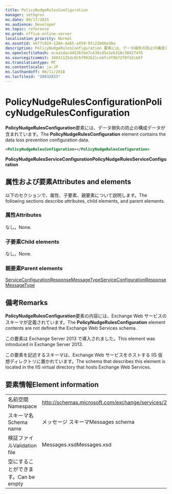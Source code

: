 ```yaml
---
title: PolicyNudgeRulesConfiguration
manager: sethgros
ms.date: 09/17/2015
ms.audience: Developer
ms.topic: reference
ms.prod: office-online-server
localization_priority: Normal
ms.assetid: e6f7c824-1284-4a65-a459-9fc22b66e30a
description: PolicyNudgeRulesConfiguration 要素には、データ損失の防止の構成データが含まれています。
ms.openlocfilehash: ecea1dac44526fee7c439cd5e1eb318c38d274f6
ms.sourcegitcommit: 34041125dc8c5f993b21cebfc4f8b72f0fd2cb6f
ms.translationtype: MT
ms.contentlocale: ja-JP
ms.lasthandoff: 06/11/2018
ms.locfileid: "19832833"
---
```

# <a name="policynudgerulesconfiguration"></a><span data-ttu-id="478ef-103">PolicyNudgeRulesConfiguration</span><span class="sxs-lookup"><span data-stu-id="478ef-103">PolicyNudgeRulesConfiguration</span></span>

<span data-ttu-id="478ef-104">**PolicyNudgeRulesConfiguration**要素には、データ損失の防止の構成データが含まれています。</span><span class="sxs-lookup"><span data-stu-id="478ef-104">The **PolicyNudgeRulesConfiguration** element contains the data loss prevention configuration data.</span></span> 
  
```XML
<PolicyNudgeRulesConfiguration></PolicyNudgeRulesConfiguration>
```

 <span data-ttu-id="478ef-105">**PolicyNudgeRulesServiceConfiguration**</span><span class="sxs-lookup"><span data-stu-id="478ef-105">**PolicyNudgeRulesServiceConfiguration**</span></span>
## <a name="attributes-and-elements"></a><span data-ttu-id="478ef-106">属性および要素</span><span class="sxs-lookup"><span data-stu-id="478ef-106">Attributes and elements</span></span>

<span data-ttu-id="478ef-107">以下のセクションで、属性、子要素、親要素について説明します。</span><span class="sxs-lookup"><span data-stu-id="478ef-107">The following sections describe attributes, child elements, and parent elements.</span></span>
  
### <a name="attributes"></a><span data-ttu-id="478ef-108">属性</span><span class="sxs-lookup"><span data-stu-id="478ef-108">Attributes</span></span>

<span data-ttu-id="478ef-109">なし。</span><span class="sxs-lookup"><span data-stu-id="478ef-109">None.</span></span>
  
### <a name="child-elements"></a><span data-ttu-id="478ef-110">子要素</span><span class="sxs-lookup"><span data-stu-id="478ef-110">Child elements</span></span>

<span data-ttu-id="478ef-111">なし。</span><span class="sxs-lookup"><span data-stu-id="478ef-111">None.</span></span>
  
### <a name="parent-elements"></a><span data-ttu-id="478ef-112">親要素</span><span class="sxs-lookup"><span data-stu-id="478ef-112">Parent elements</span></span>

[<span data-ttu-id="478ef-113">ServiceConfigurationResponseMessageType</span><span class="sxs-lookup"><span data-stu-id="478ef-113">ServiceConfigurationResponseMessageType</span></span>](serviceconfigurationresponsemessagetype.md)
  
## <a name="remarks"></a><span data-ttu-id="478ef-114">備考</span><span class="sxs-lookup"><span data-stu-id="478ef-114">Remarks</span></span>

<span data-ttu-id="478ef-115">**PolicyNudgeRulesConfiguration**要素の内容には、Exchange Web サービスのスキーマが定義されています。</span><span class="sxs-lookup"><span data-stu-id="478ef-115">The **PolicyNudgeRulesConfiguration** element contents are not defined the Exchange Web Services schema.</span></span> 
  
<span data-ttu-id="478ef-116">この要素は Exchange Server 2013 で導入されました。</span><span class="sxs-lookup"><span data-stu-id="478ef-116">This element was introduced in Exchange Server 2013.</span></span>
  
<span data-ttu-id="478ef-117">この要素を記述するスキーマは、Exchange Web サービスをホストする IIS 仮想ディレクトリに置かれています。</span><span class="sxs-lookup"><span data-stu-id="478ef-117">The schema that describes this element is located in the IIS virtual directory that hosts Exchange Web Services.</span></span>
  
## <a name="element-information"></a><span data-ttu-id="478ef-118">要素情報</span><span class="sxs-lookup"><span data-stu-id="478ef-118">Element information</span></span>

|||
|:-----|:-----|
|<span data-ttu-id="478ef-119">名前空間</span><span class="sxs-lookup"><span data-stu-id="478ef-119">Namespace</span></span>  <br/> |http://schemas.microsoft.com/exchange/services/2006/messages  <br/> |
|<span data-ttu-id="478ef-120">スキーマ名</span><span class="sxs-lookup"><span data-stu-id="478ef-120">Schema name</span></span>  <br/> |<span data-ttu-id="478ef-121">メッセージ スキーマ</span><span class="sxs-lookup"><span data-stu-id="478ef-121">Messages schema</span></span>  <br/> |
|<span data-ttu-id="478ef-122">検証ファイル</span><span class="sxs-lookup"><span data-stu-id="478ef-122">Validation file</span></span>  <br/> |<span data-ttu-id="478ef-123">Messages.xsd</span><span class="sxs-lookup"><span data-stu-id="478ef-123">Messages.xsd</span></span>  <br/> |
|<span data-ttu-id="478ef-124">空にすることができます。</span><span class="sxs-lookup"><span data-stu-id="478ef-124">Can be empty</span></span>  <br/> ||
   

